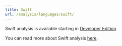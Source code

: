 ```yaml
---
title: Swift
url: /analysis/languages/swift/
---
```


Swift analysis is available starting in [Developer Edition](https://redirect.sonarsource.com/editions/developer.html).

You can read more about Swift analysis [here](https://docs.sonarqube.org/latest/analysis/languages/swift/).
